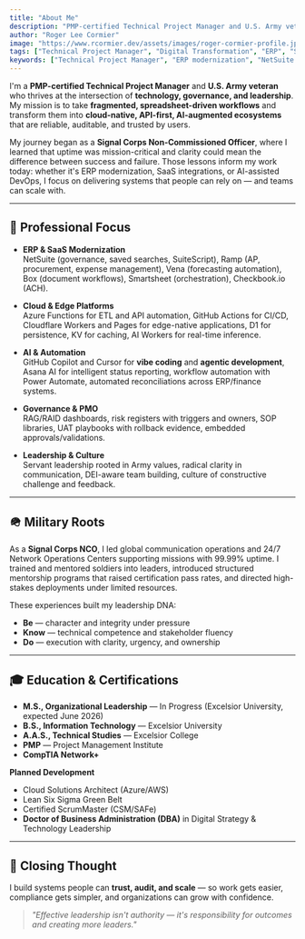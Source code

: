 ```yaml
---
title: "About Me"
description: "PMP-certified Technical Project Manager and U.S. Army veteran specializing in digital transformation, ERP/SaaS integrations, and AI-augmented delivery."
author: "Roger Lee Cormier"
image: "https://www.rcormier.dev/assets/images/roger-cormier-profile.jpg"
tags: ["Technical Project Manager", "Digital Transformation", "ERP", "SaaS", "AI", "Cloudflare Workers", "Azure Functions", "Leadership", "Veteran", "PMP"]
keywords: ["Technical Project Manager", "ERP modernization", "NetSuite integration", "Ramp automation", "Vena forecasting", "Cloudflare Workers", "Azure Functions", "AI copilots", "agentic development", "governance frameworks"]
---
```


I'm a **PMP-certified Technical Project Manager** and **U.S. Army veteran** who thrives at the intersection of **technology, governance, and leadership**. My mission is to take **fragmented, spreadsheet-driven workflows** and transform them into **cloud-native, API-first, AI-augmented ecosystems** that are reliable, auditable, and trusted by users.

My journey began as a **Signal Corps Non-Commissioned Officer**, where I learned that uptime was mission-critical and clarity could mean the difference between success and failure. Those lessons inform my work today: whether it's ERP modernization, SaaS integrations, or AI-assisted DevOps, I focus on delivering systems that people can rely on — and teams can scale with.

---

## 💼 Professional Focus

- **ERP & SaaS Modernization**  
  NetSuite (governance, saved searches, SuiteScript), Ramp (AP, procurement, expense management), Vena (forecasting automation), Box (document workflows), Smartsheet (orchestration), Checkbook.io (ACH).

- **Cloud & Edge Platforms**  
  Azure Functions for ETL and API automation, GitHub Actions for CI/CD, Cloudflare Workers and Pages for edge-native applications, D1 for persistence, KV for caching, AI Workers for real-time inference.

- **AI & Automation**  
  GitHub Copilot and Cursor for **vibe coding** and **agentic development**, Asana AI for intelligent status reporting, workflow automation with Power Automate, automated reconciliations across ERP/finance systems.

- **Governance & PMO**  
  RAG/RAID dashboards, risk registers with triggers and owners, SOP libraries, UAT playbooks with rollback evidence, embedded approvals/validations.

- **Leadership & Culture**  
  Servant leadership rooted in Army values, radical clarity in communication, DEI-aware team building, culture of constructive challenge and feedback.

---

## 🪖 Military Roots

As a **Signal Corps NCO**, I led global communication operations and 24/7 Network Operations Centers supporting missions with 99.99% uptime. I trained and mentored soldiers into leaders, introduced structured mentorship programs that raised certification pass rates, and directed high-stakes deployments under limited resources.

These experiences built my leadership DNA:
- **Be** — character and integrity under pressure  
- **Know** — technical competence and stakeholder fluency  
- **Do** — execution with clarity, urgency, and ownership  

---

## 🎓 Education & Certifications

- **M.S., Organizational Leadership** — In Progress (Excelsior University, expected June 2026)  
- **B.S., Information Technology** — Excelsior University  
- **A.A.S., Technical Studies** — Excelsior College  
- **PMP** — Project Management Institute  
- **CompTIA Network+**

**Planned Development**  
- Cloud Solutions Architect (Azure/AWS)  
- Lean Six Sigma Green Belt  
- Certified ScrumMaster (CSM/SAFe)  
- **Doctor of Business Administration (DBA)** in Digital Strategy & Technology Leadership  

---

## 🌟 Closing Thought

I build systems people can **trust, audit, and scale** — so work gets easier, compliance gets simpler, and organizations can grow with confidence.

> *"Effective leadership isn't authority — it's responsibility for outcomes and creating more leaders."*
